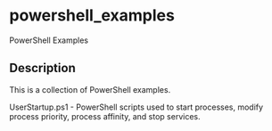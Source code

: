# powershell_examples
PowerShell Examples

## Description

This is a collection of PowerShell examples.

UserStartup.ps1 - PowerShell scripts used to start processes, modify process priority, process affinity, and stop services.